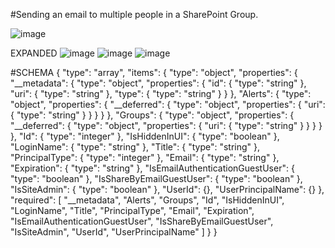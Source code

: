 #Sending an email to multiple people in a SharePoint Group.

![image](https://github.com/isogunro/power-automate-http/assets/19296277/017e54cd-c636-424a-8782-71cee894eec6)

EXPANDED
![image](https://github.com/isogunro/power-automate-http/assets/19296277/6eef0a26-6f74-4ed0-9757-b2b90da60333)
![image](https://github.com/isogunro/power-automate-http/assets/19296277/4c584e16-aad4-46a7-8d12-008ce514d283)
![image](https://github.com/isogunro/power-automate-http/assets/19296277/47aa08af-9c2c-4db2-8410-7f2a7e2bca75)


#SCHEMA
{
    "type": "array",
    "items": {
        "type": "object",
        "properties": {
            "__metadata": {
                "type": "object",
                "properties": {
                    "id": {
                        "type": "string"
                    },
                    "uri": {
                        "type": "string"
                    },
                    "type": {
                        "type": "string"
                    }
                }
            },
            "Alerts": {
                "type": "object",
                "properties": {
                    "__deferred": {
                        "type": "object",
                        "properties": {
                            "uri": {
                                "type": "string"
                            }
                        }
                    }
                }
            },
            "Groups": {
                "type": "object",
                "properties": {
                    "__deferred": {
                        "type": "object",
                        "properties": {
                            "uri": {
                                "type": "string"
                            }
                        }
                    }
                }
            },
            "Id": {
                "type": "integer"
            },
            "IsHiddenInUI": {
                "type": "boolean"
            },
            "LoginName": {
                "type": "string"
            },
            "Title": {
                "type": "string"
            },
            "PrincipalType": {
                "type": "integer"
            },
            "Email": {
                "type": "string"
            },
            "Expiration": {
                "type": "string"
            },
            "IsEmailAuthenticationGuestUser": {
                "type": "boolean"
            },
            "IsShareByEmailGuestUser": {
                "type": "boolean"
            },
            "IsSiteAdmin": {
                "type": "boolean"
            },
            "UserId": {},
            "UserPrincipalName": {}
        },
        "required": [
            "__metadata",
            "Alerts",
            "Groups",
            "Id",
            "IsHiddenInUI",
            "LoginName",
            "Title",
            "PrincipalType",
            "Email",
            "Expiration",
            "IsEmailAuthenticationGuestUser",
            "IsShareByEmailGuestUser",
            "IsSiteAdmin",
            "UserId",
            "UserPrincipalName"
        ]
    }
}
